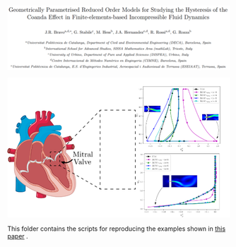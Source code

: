 ![Alt Text](README_files/Paper_title.png)

![Alt Text](README_files/GraphicalAbstract.svg)

This folder contains the scripts for reproducing the examples shown in [this paper](https://arxiv.org/abs/2307.05227) .

